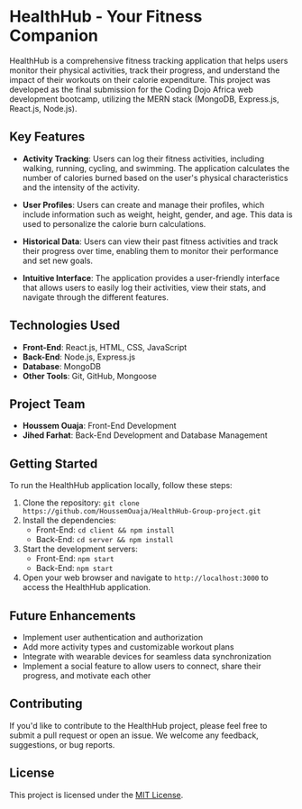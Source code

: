 # HealthHub - Your Fitness Companion


HealthHub is a comprehensive fitness tracking application that helps users monitor their physical activities, track their progress, and understand the impact of their workouts on their calorie expenditure. This project was developed as the final submission for the Coding Dojo Africa web development bootcamp, utilizing the MERN stack (MongoDB, Express.js, React.js, Node.js).

## Key Features

- **Activity Tracking**: Users can log their fitness activities, including walking, running, cycling, and swimming. The application calculates the number of calories burned based on the user's physical characteristics and the intensity of the activity.

- **User Profiles**: Users can create and manage their profiles, which include information such as weight, height, gender, and age. This data is used to personalize the calorie burn calculations.

- **Historical Data**: Users can view their past fitness activities and track their progress over time, enabling them to monitor their performance and set new goals.

- **Intuitive Interface**: The application provides a user-friendly interface that allows users to easily log their activities, view their stats, and navigate through the different features.

## Technologies Used

- **Front-End**: React.js, HTML, CSS, JavaScript
- **Back-End**: Node.js, Express.js
- **Database**: MongoDB
- **Other Tools**: Git, GitHub, Mongoose

## Project Team

- **Houssem Ouaja**: Front-End Development
- **Jihed Farhat**: Back-End Development and Database Management

## Getting Started

To run the HealthHub application locally, follow these steps:

1. Clone the repository: `git clone https://github.com/HoussemOuaja/HealthHub-Group-project.git`
2. Install the dependencies:
   - Front-End: `cd client && npm install`
   - Back-End: `cd server && npm install`
3. Start the development servers:
   - Front-End: `npm start`
   - Back-End: `npm start`
4. Open your web browser and navigate to `http://localhost:3000` to access the HealthHub application.

## Future Enhancements

- Implement user authentication and authorization
- Add more activity types and customizable workout plans
- Integrate with wearable devices for seamless data synchronization
- Implement a social feature to allow users to connect, share their progress, and motivate each other

## Contributing

If you'd like to contribute to the HealthHub project, please feel free to submit a pull request or open an issue. We welcome any feedback, suggestions, or bug reports.

## License

This project is licensed under the [MIT License](LICENSE).

[logo]: https://github.com/HoussemOuaja/HealthHub-Group-project/blob/main/public/HealthHub_logo.png
